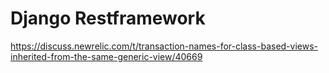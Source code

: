 # Django Restframework

https://discuss.newrelic.com/t/transaction-names-for-class-based-views-inherited-from-the-same-generic-view/40669

